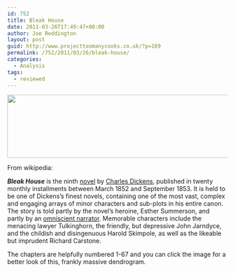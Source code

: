 ```yaml
---
id: 752
title: Bleak House
date: 2011-03-26T17:49:47+00:00
author: Joe Reddington
layout: post
guid: http://www.projecttoomanycooks.co.uk/?p=169
permalink: /752/2011/03/26/bleak-house/
categories:
  - Analysis
tags:
  - reviewed
---
```

[<img loading="lazy" class="aligncenter size-large wp-image-6607" src="http://joereddington.com/wp-content/uploads/2011/03/Dendrogram-5-1024x147.png" alt="" width="1000" height="144" srcset="https://joereddington.com/wp-content/uploads/2011/03/Dendrogram-5-1024x147.png 1024w, https://joereddington.com/wp-content/uploads/2011/03/Dendrogram-5-300x43.png 300w, https://joereddington.com/wp-content/uploads/2011/03/Dendrogram-5-768x110.png 768w" sizes="(max-width: 1000px) 100vw, 1000px" />](http://joereddington.com/wp-content/uploads/2011/03/Dendrogram-5.png)

From wikipedia:

_**Bleak House**_ is the ninth [novel](http://en.wikipedia.org/wiki/Novel) by [Charles Dickens](http://en.wikipedia.org/wiki/Charles_Dickens), published in twenty monthly installments between March 1852 and September 1853. It is held to be one of Dickens&#8217;s finest novels, containing one of the most vast, complex and engaging arrays of minor characters and sub-plots in his entire canon. The story is told partly by the novel&#8217;s heroine, Esther Summerson, and partly by an [omniscient narrator](http://en.wikipedia.org/wiki/Omniscient_narrator "Omniscient narrator"). Memorable characters include the menacing lawyer Tulkinghorn, the friendly, but depressive John Jarndyce, and the childish and disingenuous Harold Skimpole, as well as the likeable but imprudent Richard Carstone.

The chapters are helpfully numbered 1-67 and you can click the image for a better look of this, frankly massive dendrogram.